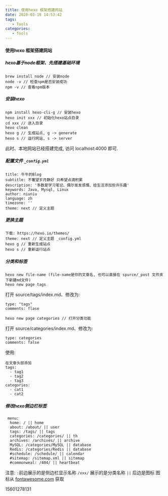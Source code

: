 ```yaml
---
title: 使用hexo 框架搭建网站
date: 2020-03-18 14:53:42
tags: 
   - Tools 
categories: 
   - Tools
---
```


#### 使用hexo 框架搭建网站

##### hexo基于node框架、先搭建基础环境
   ```
   brew install node // 安装node
   node -v // 检查npm是否安装成功
   npm -v // 查看npm版本
   ```
##### 安装hexo
   ```
   npm install hexo-cli-g // 安装hexo
   hexo init xxx // 初始化hexo站点目录
   cd xxx // 进入目录
   hexo clean
   hexo g // 生成站点, g -> generate
   hexo s // 运行网站, s -> server
   ```
   此时、本地网站已经搭建完成, 访问 localhost:4000 即可.
##### 配置文件 `_config.yml`
   ```
   title: 牛牛的Blog
   subtitle: 不奢望岁月静好 只希望点滴积累
   description: '多数是学习笔记、偶尔发发感慨、给生活添加些许乐趣'
   keywords: Java, Mysql, Linux
   author: niuniu
   language: zh
   timezone: ''
   theme: next // 定义主题
   ```
##### 更换主题
   ```
   下载: https://hexo.io/themes/ 
   theme: next // 定义主题 _config.yml
   hexo g // 重新生成站点
   hexo s // 重新运行站点
   ```
##### 分类和标签
   ```
   hexo new file-name (file-name是你的文章名, 也可以直接在 spurce/_post 文件夹下新建md文件)
   hexo new page tags
   ```
   打开 source/tags/index.md、修改为:
   ```
   type: "tags"
   comments: flase
   ```

   ```
   hexo new page categories // 打开分类功能
   ```
   打开 source/categories/index.md、修改为:
   ```
   type: categories
   comments: false
   ```

   使用:
   ```
   在文章头部添加
   tags:
     - tag1
	 - tag2
	 - tag3
   categories:
     - cat1
	 - cat2
   ```

##### 修改hexo侧边栏标签
  ```
   menu:
  	home: / || home
  	about: /about/ || user
  	tags: /tags/ || tags
  	categories: /categories/ || th
  	archives: /archives/ || archive
  	MySQL: /categories/MySQL || database
  	Redis: /categories/Redis || database
  	#schedule: /schedule/ || calendar
  	#sitemap: /sitemap.xml || sitemap
  	#commonweal: /404/ || heartbeat
  ```
   注意: `:`前边展示的是侧边栏显示名称 
         `/xxx/` 展示的是分类名称 
         `||` 后边是图标
         图标从 [fontawesome.com](https://fontawesome.com/icons?d=gallery&m=free) 获取

 15601278131
